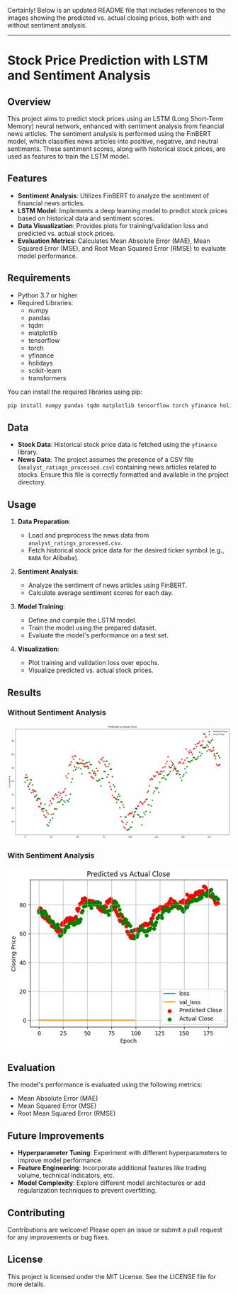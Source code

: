 Certainly! Below is an updated README file that includes references to the images showing the predicted vs. actual closing prices, both with and without sentiment analysis.

---

# Stock Price Prediction with LSTM and Sentiment Analysis

## Overview

This project aims to predict stock prices using an LSTM (Long Short-Term Memory) neural network, enhanced with sentiment analysis from financial news articles. The sentiment analysis is performed using the FinBERT model, which classifies news articles into positive, negative, and neutral sentiments. These sentiment scores, along with historical stock prices, are used as features to train the LSTM model.

## Features

- **Sentiment Analysis**: Utilizes FinBERT to analyze the sentiment of financial news articles.
- **LSTM Model**: Implements a deep learning model to predict stock prices based on historical data and sentiment scores.
- **Data Visualization**: Provides plots for training/validation loss and predicted vs. actual stock prices.
- **Evaluation Metrics**: Calculates Mean Absolute Error (MAE), Mean Squared Error (MSE), and Root Mean Squared Error (RMSE) to evaluate model performance.

## Requirements

- Python 3.7 or higher
- Required Libraries:
  - numpy
  - pandas
  - tqdm
  - matplotlib
  - tensorflow
  - torch
  - yfinance
  - holidays
  - scikit-learn
  - transformers

You can install the required libraries using pip:

```bash
pip install numpy pandas tqdm matplotlib tensorflow torch yfinance holidays scikit-learn transformers
```

## Data

- **Stock Data**: Historical stock price data is fetched using the `yfinance` library.
- **News Data**: The project assumes the presence of a CSV file (`analyst_ratings_processed.csv`) containing news articles related to stocks. Ensure this file is correctly formatted and available in the project directory.

## Usage

1. **Data Preparation**:
   - Load and preprocess the news data from `analyst_ratings_processed.csv`.
   - Fetch historical stock price data for the desired ticker symbol (e.g., `BABA` for Alibaba).

2. **Sentiment Analysis**:
   - Analyze the sentiment of news articles using FinBERT.
   - Calculate average sentiment scores for each day.

3. **Model Training**:
   - Define and compile the LSTM model.
   - Train the model using the prepared dataset.
   - Evaluate the model's performance on a test set.

4. **Visualization**:
   - Plot training and validation loss over epochs.
   - Visualize predicted vs. actual stock prices.

## Results

### Without Sentiment Analysis

![Predicted vs Actual Close without Sentiment](ws1.png)

### With Sentiment Analysis

![Predicted vs Actual Close with Sentiment](ws2.png)

## Evaluation

The model's performance is evaluated using the following metrics:
- Mean Absolute Error (MAE)
- Mean Squared Error (MSE)
- Root Mean Squared Error (RMSE)

## Future Improvements

- **Hyperparameter Tuning**: Experiment with different hyperparameters to improve model performance.
- **Feature Engineering**: Incorporate additional features like trading volume, technical indicators, etc.
- **Model Complexity**: Explore different model architectures or add regularization techniques to prevent overfitting.

## Contributing

Contributions are welcome! Please open an issue or submit a pull request for any improvements or bug fixes.

## License

This project is licensed under the MIT License. See the LICENSE file for more details.

